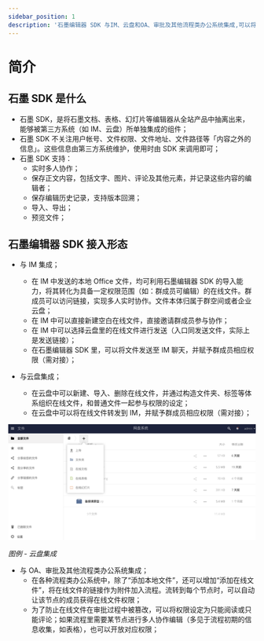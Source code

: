 ```yaml
---
sidebar_position: 1
description: '石墨编辑器 SDK 与IM、云盘和OA、审批及其他流程类办公系统集成,可以将本地文件转化为在线文件,并通过构造文件夹、标签等体系组织在线文件。'
---
```


# 简介

## 石墨 SDK 是什么

- 石墨 SDK，是将石墨文档、表格、幻灯片等编辑器从全站产品中抽离出来，能够被第三方系统（如 IM、云盘）所单独集成的组件；
- 石墨 SDK 不关注用户帐号、文件权限、文件地址、文件路径等「内容之外的信息」。这些信息由第三方系统维护，使用时由 SDK 来调用即可；
- 石墨 SDK 支持：
  - 实时多人协作；
  - 保存正文内容，包括文字、图片、评论及其他元素，并记录这些内容的编辑者；
  - 保存编辑历史记录，支持版本回溯；
  - 导入、导出；
  - 预览文件；

## 石墨编辑器 SDK 接入形态

- 与 IM 集成；

  - 在 IM 中发送的本地 Office 文件，均可利用石墨编辑器 SDK 的导入能力，将其转化为具备一定权限范围（如：群成员可编辑）的在线文件。群成员可以访问链接，实现多人实时协作。文件本体归属于群空间或者企业云盘；
  - 在 IM 中可以直接新建空白在线文件，直接邀请群成员参与协作；
  - 在 IM 中可以选择云盘里的在线文件进行发送（入口同发送文件，实际上是发送链接）；
  - 在石墨编辑器 SDK 里，可以将文件发送至 IM 聊天，并赋予群成员相应权限（需对接）；

- 与云盘集成；
  - 在云盘中可以新建、导入、删除在线文件，并通过构造文件夹、标签等体系组织在线文件，和普通文件一起参与权限的设定；
  - 在云盘中可以将在线文件转发到 IM，并赋予群成员相应权限（需对接）；

![图片](./img/sdk-intro3.png)

_图例 - 云盘集成_

- 与 OA、审批及其他流程类办公系统集成；
  - 在各种流程类办公系统中，除了“添加本地文件”，还可以增加“添加在线文件”，将在线文件的链接作为附件加入流程。流转到每个节点时，可以自动让该节点的成员获得在线文件权限；
  - 为了防止在线文件在审批过程中被篡改，可以将权限设定为只能阅读或只能评论；如果流程里需要某节点进行多人协作编辑（多见于流程初期的信息收集，如表格），也可以开放对应权限；
